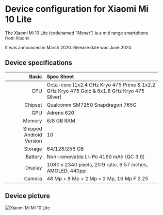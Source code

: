 Device configuration for Xiaomi Mi 10 Lite
=========================================

The Xiaomi Mi 10 Lite (codenamed _"Monet"_) is a mid range smartphone from Xiaomi.

It was announced in March 2020. Release date was June 2020.

## Device specifications

Basic   | Spec Sheet
-------:|:-------------------------
CPU     | Octa-core (1x2.4 GHz Kryo 475 Prime & 1x2.2 GHz Kryo 475 Gold & 6x1.8 GHz Kryo 475 Silver)
Chipset | Qualcomm SM7250 Snapdragon 765G
GPU     | Adreno 620
Memory  | 6/8 GB RAM
Shipped Android Version | 10
Storage | 64/128/256 GB
Battery | Non-removable Li-Po 4160 mAh (QC 3.0)
Display | 1080 x 2340 pixels, 20:9 ratio, 6.57 inches, AMOLED, 440ppi
Camera  | 48 Mp + 8 Mp + 2 Mp + 2 Mp, 16 Mp F 2.25

## Device picture

![Xiaomi Mi MI 10 Lite](https://www.powerplanetonline.com/cdnassets/xiaomi_mi_10_lite_5g_6gb_128gb_02_azul_ad_l.jpg "Xiaomi Mi MI 10 Lite")